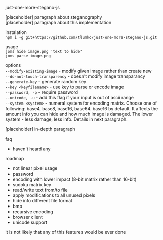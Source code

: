 just-one-more-stegano-js

[placeholder] paragraph about steganography  
[placeholder] paragraph about this implementation  


instalation  
`npm i -g git+https://github.com/tlumko/just-one-more-stegano-js.git`

usage  
`joms hide image.png 'text to hide'`  
`joms parse image.png`  

options  
`--modify-existing-image` - modify given image rather than create new  
`--do-not-touch-transparency` - doesn't modify image transparancy  
`--generate-key` - generate random key  
`--key <keyfilename>` - use key to parse or encode image  
`--password, -p` - require password  
`--unicode, -u` - add this flag if your input is out of ascii range  
`--system <system>` - numeral system for encoding matrix. Choose one of following: base4, base8, base16, base64. base16 by default. It affects the amount info you can hide and how much image is damaged. The lower system - less damage, less info. Details in next paragraph.  

[placeholder] in-depth paragraph

faq  
- haven't heard any

roadmap  
- not linear pixel usage
- password
- encoding with lower impact (8-bit matrix rather than 16-bit)
- sudoku matrix key
- read/write text from/to file
- apply modifications to all unused pixels
- hide info different file format
- bmp
- recursive encoding
- browser client
- unicode support

it is not likely that any of this features would be ever done

